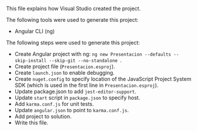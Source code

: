 This file explains how Visual Studio created the project.

The following tools were used to generate this project:
- Angular CLI (ng)

The following steps were used to generate this project:
- Create Angular project with ng: `ng new Presentacion --defaults --skip-install --skip-git --no-standalone `.
- Create project file (`Presentacion.esproj`).
- Create `launch.json` to enable debugging.
- Create `nuget.config` to specify location of the JavaScript Project System SDK (which is used in the first line in `Presentacion.esproj`).
- Update package.json to add `jest-editor-support`.
- Update `start` script in `package.json` to specify host.
- Add `karma.conf.js` for unit tests.
- Update `angular.json` to point to `karma.conf.js`.
- Add project to solution.
- Write this file.
